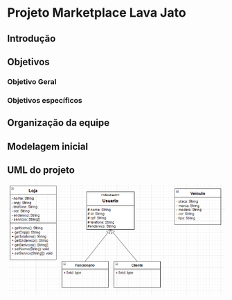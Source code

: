 # Projeto Marketplace Lava Jato

## Introdução


## Objetivos
### Objetivo Geral

### Objetivos específicos

## Organização da equipe

## Modelagem inicial

## UML do projeto
![image](imgs\uml.png)